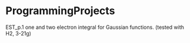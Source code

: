 # ProgrammingProjects
EST_p.1 one and two electron integral for Gaussian functions. (tested with H2, 3-21g)
